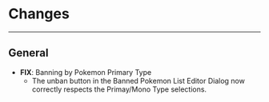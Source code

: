 # Changes

---
## General

- **FIX**: Banning by Pokemon Primary Type
  - The unban button in the Banned Pokemon List Editor Dialog now correctly respects the Primay/Mono Type selections.
